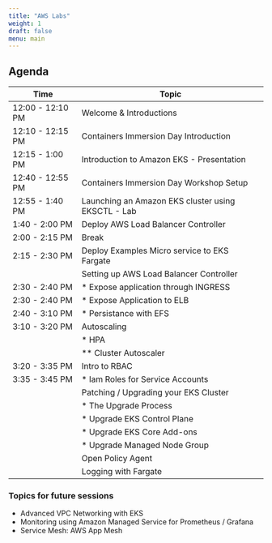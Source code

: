 ```yaml
---
title: "AWS Labs"
weight: 1
draft: false
menu: main
---
```


## Agenda

|  Time            | Topic                                              |
| ---              | ---                                                |
| 12:00 - 12:10 PM | Welcome & Introductions                            |
| 12:10 - 12:15 PM | Containers Immersion Day Introduction              |
| 12:15 -  1:00 PM | Introduction to Amazon EKS - Presentation          |
| 12:40 - 12:55 PM | Containers Immersion Day Workshop Setup            |
| 12:55 -  1:40 PM | Launching an Amazon EKS cluster using EKSCTL - Lab |
|  1:40 -  2:00 PM | Deploy AWS Load Balancer Controller                |
|  2:00 -  2:15 PM | Break                                              |
|  2:15 -  2:30 PM | Deploy Examples Micro service to EKS Fargate       |
|                  | Setting up AWS Load Balancer Controller            |
|  2:30 -  2:40 PM | * Expose application through INGRESS               |
|  2:30 -  2:40 PM | * Expose Application to ELB                        |
|  2:40 -  3:10 PM | * Persistance with EFS                             |
|  3:10 -  3:20 PM | Autoscaling                                        |
|                  | * HPA                                              |
|                  | ** Cluster Autoscaler                              |
|  3:20 -  3:35 PM | Intro to RBAC                                      |
|  3:35 -  3:45 PM | * Iam Roles for Service Accounts                   |
|                  | Patching / Upgrading your EKS Cluster              |
|                  | * The Upgrade Process                              |
|                  | * Upgrade EKS Control Plane                        |
|                  | * Upgrade EKS Core Add-ons                         |
|                  | * Upgrade Managed Node Group                       |
|                  | Open Policy Agent                                  |
|                  | Logging with Fargate                               |

### Topics for future sessions

* Advanced VPC Networking with EKS
* Monitoring using Amazon Managed Service for Prometheus / Grafana
* Service Mesh: AWS App Mesh
